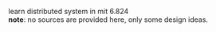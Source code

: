 ﻿learn distributed system in mit 6.824   
 **note**: no sources are provided here, only some design ideas.

